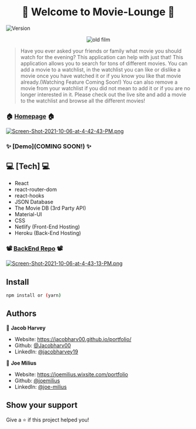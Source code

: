 <h1 align="center">👋 Welcome to Movie-Lounge 👋</h1>
<p>
  <img alt="Version" src="https://img.shields.io/badge/version-0.1.0-blue.svg?cacheSeconds=2592000" />
</p>

<p align="center">
  <img src="https://media.giphy.com/media/G0lXg7mTDf4MU/giphy.gif" alt="old film"/>
<p>

> Have you ever asked your friends or family what movie you should watch for the evening? This application can help with just that! This application allows you to search for tons of different movies. You can add a movie to a watchlist, in the watchlist you can like or dislike a movie once you have watched it or if you know you like that movie already.(Watching Feature Coming Soon!) You can also remove a movie from your watchlist if you did not mean to add it or if you are no longer interested in it. Please check out the live site and add a movie to the watchlist and browse all the different movies!

### 🏠 [Homepage](https://movie-lounge.netlify.app) 🏠 
  
[![Screen-Shot-2021-10-06-at-4-42-43-PM.png](https://i.postimg.cc/ZYj7SYXJ/Screen-Shot-2021-10-06-at-4-42-43-PM.png)](https://postimg.cc/7bGM14xR)

### ✨ [Demo](COMING SOON!) ✨

## 💻 [Tech] 💻 
<ul>
  <li>React</li>
  <li>react-router-dom</li>
  <li>react-hooks</li>
  <li>JSON Database</li>
  <li>The Movie DB (3rd Party API)</li>
  <li>Material-UI</li>
  <li>CSS</li>
  <li>Netlify (Front-End Hosting)</li>
  <li>Heroku (Back-End Hosting)</li>
</ul>

### 📽️ [BackEnd Repo](https://github.com/Jacobharv00/fake-server) 📽️
[![Screen-Shot-2021-10-06-at-4-43-13-PM.png](https://i.postimg.cc/xTcRVvKP/Screen-Shot-2021-10-06-at-4-43-13-PM.png)](https://postimg.cc/nCf7vQSs)

## Install

```sh
npm install or (yarn)
```

## Authors

👤 **Jacob Harvey**
* Website: https://jacobharv00.github.io/portfolio/
* Github: [@Jacobharv00](https://github.com/Jacobharv00)
* LinkedIn: [@jacobharvey19](https://linkedin.com/in/jacobharvey19)

👤 **Joe Milius**
* Website: https://joemilius.wixsite.com/portfolio
* Github: [@joemilius](https://github.com/joemilius)
* LinkedIn: [@joe-milius](https://www.linkedin.com/in/joe-milius)

## Show your support

Give a ⭐️ if this project helped you!
